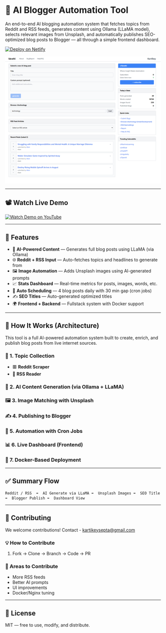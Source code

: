 # 🧠 AI Blogger Automation Tool

An end-to-end AI blogging automation system that fetches topics from Reddit and RSS feeds, generates content using Ollama (LLaMA model), selects relevant images from Unsplash, and automatically publishes SEO-optimized blog posts to Blogger — all through a simple frontend dashboard.

[![Deploy on Netlify](https://img.shields.io/badge/Live%20Demo-Netlify-brightgreen?logo=netlify)](https://sarathi-ai-automation.netlify.app)

![AI Blogger Automation](./preview.png)

---

## 📽️ Watch Live Demo

[![Watch Demo on YouTube](https://img.youtube.com/vi/m60RXUWmq_Q/hqdefault.jpg)](https://www.youtube.com/watch?v=m60RXUWmq_Q)

---

## 🚀 Features

- 🤖 **AI-Powered Content** — Generates full blog posts using LLaMA (via Ollama)
- 🌐 **Reddit + RSS Input** — Auto-fetches topics and headlines to generate from
- 🖼️ **Image Automation** — Adds Unsplash images using AI-generated prompts
- 📈 **Stats Dashboard** — Real-time metrics for posts, images, words, etc.
- 📅 **Auto Scheduling** — 4 blog posts daily with 30 min gap (cron jobs)
- ✍️ **SEO Titles** — Auto-generated optimized titles
- 🌍 **Frontend + Backend** — Fullstack system with Docker support

---

## 🧭 How It Works (Architecture)

This tool is a full AI-powered automation system built to create, enrich, and publish blog posts from live internet sources.

### 🔁 1. Topic Collection
- 🟥 **Reddit Scraper**
- 📰 **RSS Reader**

### 🧠 2. AI Content Generation (via Ollama + LLaMA)
### 🖼️ 3. Image Matching with Unsplash
### ✍️ 4. Publishing to Blogger
### 📅 5. Automation with Cron Jobs
### 📊 6. Live Dashboard (Frontend)
### 🐳 7. Docker-Based Deployment

---

## ✅ Summary Flow

```
Reddit / RSS  ➡️  AI Generate via LLaMA ➡️  Unsplash Images ➡️  SEO Title ➡️  Blogger Publish ➡️  Dashboard View
```

---

## 🤝 Contributing

We welcome contributions!
Contact - kartikeysepta@gmail.com

### 💡 How to Contribute
1. Fork → Clone → Branch → Code → PR

### 📂 Areas to Contribute
- More RSS feeds
- Better AI prompts
- UI improvements
- Docker/Nginx tuning

---

## 📜 License

MIT — free to use, modify, and distribute.
